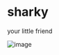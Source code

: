 # sharky

your little friend



![image](https://github.com/user-attachments/assets/91c5e62d-0ab9-4dc0-bbd9-dc14904359bf)

